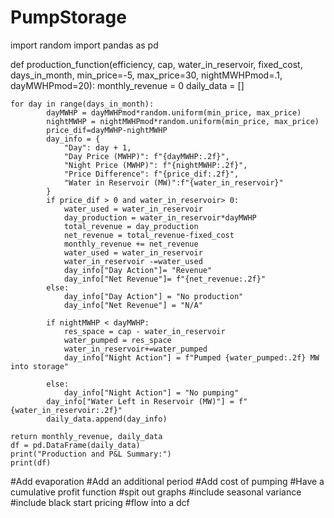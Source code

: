 # PumpStorage

import random
import pandas as pd


def production_function(efficiency, cap, water_in_reservoir, fixed_cost, days_in_month, min_price=-5, max_price=30, nightMWHPmod=.1, dayMWHPmod=20):
    monthly_revenue = 0
    daily_data = []
    
    for day in range(days_in_month):
            dayMWHP = dayMWHPmod*random.uniform(min_price, max_price)
            nightMWHP = nightMWHPmod*random.uniform(min_price, max_price)
            price_dif=dayMWHP-nightMWHP
            day_info = {
                "Day": day + 1,
                "Day Price (MWHP)": f"{dayMWHP:.2f}",
                "Night Price (MWHP)": f"{nightMWHP:.2f}",
                "Price Difference": f"{price_dif:.2f}",
                "Water in Reservoir (MW)":f"{water_in_reservoir}"
            }   
            if price_dif > 0 and water_in_reservoir> 0:
                water_used = water_in_reservoir
                day_production = water_in_reservoir*dayMWHP
                total_revenue = day_production 
                net_revenue = total_revenue-fixed_cost
                monthly_revenue += net_revenue
                water_used = water_in_reservoir
                water_in_reservoir -=water_used
                day_info["Day Action"]= "Revenue"
                day_info["Net Revenue"]= f"{net_revenue:.2f}"
            else:
                day_info["Day Action"] = "No production"
                day_info["Net Revenue"] = "N/A"
                
            if nightMWHP < dayMWHP:
                res_space = cap - water_in_reservoir
                water_pumped = res_space
                water_in_reservoir+=water_pumped
                day_info["Night Action"] = f"Pumped {water_pumped:.2f} MW into storage"
                 
            else:
                day_info["Night Action"] = "No pumping"
            day_info["Water Left in Reservoir (MW)"] = f"{water_in_reservoir:.2f}"
            daily_data.append(day_info)
        
    return monthly_revenue, daily_data
    df = pd.DataFrame(daily_data)
    print("Production and P&L Summary:")
    print(df)
    
#Add evaporation
#Add an additional period 
#Add cost of pumping 
#Have a cumulative profit function
#spit out graphs
#include seasonal variance
#include black start pricing 
#flow into a dcf 
